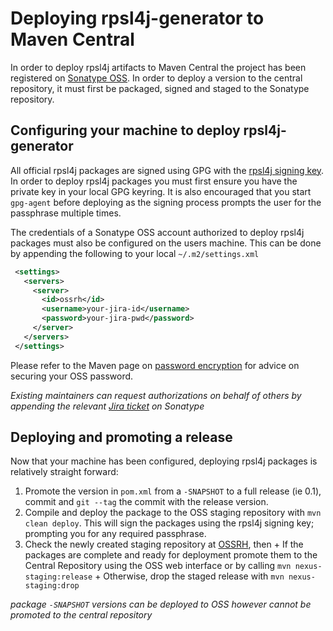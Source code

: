 # Deploying rpsl4j-generator to Maven Central
In order to deploy rpsl4j artifacts to Maven Central the project has been registered on [Sonatype OSS](https://oss.sonatype.org/). In order to deploy a version to the central repository, it must first be packaged, signed and staged to the Sonatype repository.

## Configuring your machine to deploy rpsl4j-generator
All official rpsl4j packages are signed using GPG with the [rpsl4j signing key](https://pgp.mit.edu/pks/lookup?op=vindex&search=0xDBD365D9036FA654). In order to deploy rpsl4j packages you must first ensure you have the private key in your local GPG keyring. It is also encouraged that you start `gpg-agent` before deploying as the signing process prompts the user for the passphrase multiple times.

The credentials of a Sonatype OSS account authorized to deploy rpsl4j packages must also be configured on the users machine. This can be done by appending the following to your local `~/.m2/settings.xml`
```xml
 <settings>
   <servers>
     <server>
       <id>ossrh</id>
       <username>your-jira-id</username>
       <password>your-jira-pwd</password>
     </server>
   </servers>
 </settings>
 ```
Please refer to the Maven page on [password encryption](https://maven.apache.org/guides/mini/guide-encryption.html) for advice on securing your OSS password.

_Existing maintainers can request authorizations on behalf of others by appending the relevant [Jira ticket](https://issues.sonatype.org/browse/OSSRH-15835) on Sonatype_

## Deploying and promoting a release
Now that your machine has been configured, deploying rpsl4j packages is relatively straight forward:

  1. Promote the version in `pom.xml` from a `-SNAPSHOT` to a full release (ie 0.1), commit and `git --tag` the commit with the release version.
  2. Compile and deploy the package to the OSS staging repository with `mvn clean deploy`. This will sign the packages using the rpsl4j signing key; prompting you for any required passphrase.
  3. Check the newly created staging repository at [OSSRH](https://oss.sonatype.org/), then
    + If the packages are complete and ready for deployment promote them to the Central Repository using the OSS web interface or by calling `mvn nexus-staging:release`
    + Otherwise, drop the staged release with `mvn nexus-staging:drop`

_package `-SNAPSHOT` versions can be deployed to OSS however cannot be promoted to the central repository_
